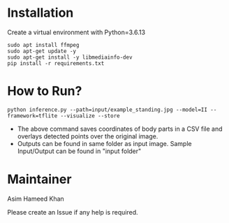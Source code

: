 # Installation

Create a virtual environment with Python=3.6.13

```
sudo apt install ffmpeg
sudo apt-get update -y
sudo apt-get install -y libmediainfo-dev
pip install -r requirements.txt
```

# How to Run?

```
python inference.py --path=input/example_standing.jpg --model=II --framework=tflite --visualize --store
````

- The above command saves coordinates of body parts in a CSV file and overlays detected points over the original image.
- Outputs can be found in same folder as input image. Sample Input/Output can be found in "input folder"

# Maintainer

Asim Hameed Khan

Please create an Issue if any help is required.
